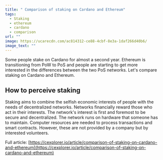 ```yaml
---
title: " Comparison of staking on Cardano and Ethereum"
tags:
  - Staking
  - ethereum
  - cardano
  - comparison
url: ""
image: https://ucarecdn.com/ac814312-ce88-4cbf-8e3a-1daf266d40b6/
image_text: ""
---
```


Some people stake on Cardano for almost a second year. Ethereum is transitioning from PoW to PoS and people are starting to get more interested in the differences between the two PoS networks. Let's compare staking on Cardano and Ethereum.

## How to perceive staking

Staking aims to combine the selfish economic interests of people with the needs of decentralized networks. Networks financially reward those who act in their interests. The network's interest is first and foremost to be secure and decentralized. The network runs on hardware that someone has to maintain. Computer resources are needed to process transactions and smart contracts. However, these are not provided by a company but by interested volunteers.

Full article: [https://cexplorer.io/article/comparison-of-staking-on-cardano-and-ethereum](https://cexplorer.io/article/comparison-of-staking-on-cardano-and-ethereum)
